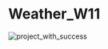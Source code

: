 # Weather_W11
![project_with_success]('https://github.com/Adryan-dev/Weather_W11/blob/master/main.png?raw=true')
